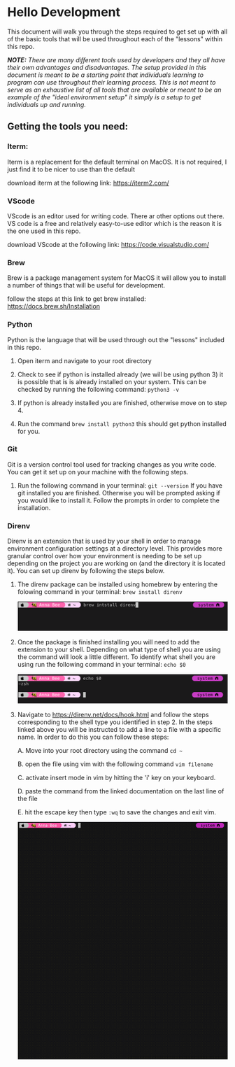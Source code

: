 # Hello Development
This document will walk you through the steps required to get set up with all of the basic tools that will be used throughout each of the "lessons" within this repo. 

***NOTE:*** *There are many different tools used by developers and they all have their own advantages and disadvantages. The setup provided in this document is meant to be a starting point that individuals learning to program can use throughout their learning process. This is not meant to serve as an exhaustive list of all tools that are available or meant to be an example of the "ideal environment setup" it simply is a setup to get individuals up and running.*

## Getting the tools you need:

### Iterm: 
Iterm is a replacement for the default terminal on MacOS. It is not required, I just find it to be nicer to use than the default

download iterm at the following link: https://iterm2.com/

### VScode 
VScode is an editor used for writing code. There ar other options out there. VS code is a free and relatively easy-to-use editor which is the reason it is the one used in this repo. 

download VScode at the following link: https://code.visualstudio.com/

### Brew
Brew is a package management system for MacOS it will allow you to install a number of things that will be useful for development. 

follow the steps at this link to get brew installed: https://docs.brew.sh/Installation

### Python
Python is the language that will be used through out the "lessons" included in this repo. 

1. Open iterm and navigate to your root directory

2. Check to see if python is installed already (we will be using python 3) it is possible that is is already installed on your system. This can be checked by running the following command: ```python3 -v```

3. If python is already installed you are finished, otherwise move on to step 4.

4. Run the command ```brew install python3``` this should get python installed for you. 


### Git

Git is a version control tool used for tracking changes as you write code. You can get it set up on your machine with the following steps. 

1. Run the following command in your terminal: ```git --version``` If you have git installed you are finished. Otherwise you will be prompted asking if you would like to install it. Follow the prompts in order to complete the installation. 

### Direnv

Direnv is an extension that is used by your shell in order to manage environment configuration settings at a directory level. This provides more granular control over how your environment is needing to be set up depending on the project you are working on (and the directory it is located it). You can set up direnv by following the steps below.

1. The direnv package can be installed using homebrew by entering the folowing command in your terminal: ```brew install direnv```

    ![installing direnv](../assets/install_direnv.png)

2. Once the package is finished installing you will need to add the extension to your shell. Depending on what type of shell you are using the command will look a little different. To identify what shell you are using run the following command in your terminal: ```echo $0```

    ![checking shell type](../assets/check_shell.png)

3. Navigate to https://direnv.net/docs/hook.html and follow the steps corresponding to the shell type you identified in step 2. In the steps linked above you will be instructed to add a line to a file with a specific name. In order to do this you can follow these steps:
    >
    A. Move into your root directory using the command ```cd ~```
    >
    B. open the file using vim with the following command ```vim filename```
    >
    C. activate insert mode in vim by hitting the 'i' key on your keyboard.
    >
    D. paste the command from the linked documentation on the last line of the file
    >
    E. hit the escape key then type ```:wq``` to save the changes and exit vim.
   
    >
    ![hooking direnv into shell](../assets/direnv_hook.gif)
